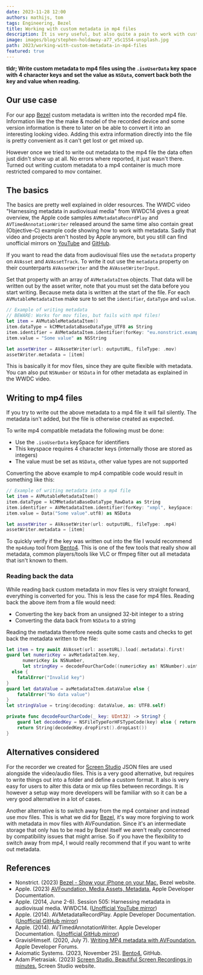 ```yaml
---
date: 2023-11-28 12:00
authors: mathijs, tom
tags: Engineering, Bezel
title: Working with custom metadata in mp4 files
description: It is very useful, but also quite a pain to work with custom metadata in mp4 files with AVFoundation. Let's bridge the undocumented gaps and get it to work.
image: images/blog/stephen-holdaway-a77_vSc1SS4-unsplash.jpg
path: 2023/working-with-custom-metadata-in-mp4-files
featured: true
---
```


**tldr; Write custom metadata to mp4 files using the `.isoUserData` key space with 4 character keys and set the value as `NSData`, convert back both the key and value when reading.**

## Our use case

For our app [Bezel](https://getbezel.app) custom metadata is written into the recorded mp4 file. Information like the the make & model of the recorded device and some version information is there to later on be able to convert it into an interesting looking video. Adding this extra information directly into the file is pretty convenient as it can't get lost or get mixed up.

However once we tried to write out metadata to the mp4 file the data often just didn't show up at all. No errors where reported, it just wasn't there. Turned out writing custom metadata to a mp4 container is much more restricted compared to mov container.

## The basics

The basics are pretty well explained in older resources. The WWDC video "Harnessing metadata in audiovisual media" from WWDC14 gives a great overview, the Apple code samples `AVMetadataRecordPlay` and `AVTimedAnnotationWriter` released around the same time also contain great (Objective-C) example code showing how to work with metadata. Sadly that video and projects aren't hosted by Apple anymore, but you still can find unofficial mirrors on [YouTube](https://www.youtube.com/watch?v=ccz9kI8VQsw) and [GitHub](https://github.com/robovm/apple-ios-samples/tree/master/AVMetadataRecordPlayTimedMetadataCaptureRecordingandPlayback).

If you want to read the data from audiovisual files use the `metadata` property on `AVAsset` and `AVAssetTrack`. To write it out use the `metadata` property on their counterparts `AVAssetWriter` and the `AVAssetWriterInput`.

Set that property with an array of `AVMetadataItem` objects. That data will be written out by the asset writer, note that you must set the data before you start writing. Because meta data is written at the start of the file. For each `AVMutableMetadataItem` make sure to set the `identifier`, `dataType` and `value`.

```swift
// Example of writing metadata
// BEWARE: Works for mov files, but fails with mp4 files!
let item = AVMutableMetadataItem()
item.dataType = kCMMetadataBaseDataType_UTF8 as String
item.identifier = AVMetadataItem.identifier(forKey: "eu.nonstrict.example", keySpace: .quickTimeMetadata)! // Will return `nil` when identifier is invalid, should add check.
item.value = "Some value" as NSString

let assetWriter = AVAssetWriter(url: outputURL, fileType: .mov)
assetWriter.metadata = [item]
```

This is basically it for mov files, since they are quite flexible with metadata. You can also put `NSNumber` or `NSData` in for other metadata as explained in the WWDC video.

## Writing to mp4 files

If you try to write out the above metadata to a mp4 file it will fail silently. The metadata isn't added, but the file is otherwise created as expected.

To write mp4 compatible metadata the following must be done:
- Use the `.isoUserData` keySpace for identifiers
- This keyspace requires 4 character keys (internally those are stored as integers)
- The value must be set as `NSData`, other value types are not supported

Converting the above example to mp4 compatible code would result in something like this:

```swift
// Example of writing metadata into a mp4 file
let item = AVMutableMetadataItem()
item.dataType = kCMMetadataBaseDataType_RawData as String
item.identifier = AVMetadataItem.identifier(forKey: "xmpl", keySpace: .isoUserData)! // Will return `nil` when identifier is invalid, should add check.
item.value = Data("Some value".utf8) as NSData

let assetWriter = AVAssetWriter(url: outputURL, fileType: .mp4)
assetWriter.metadata = [item]
```

To quickly verify if the key was written out into the file I would recommend the `mp4dump` tool from [Bento4](https://github.com/axiomatic-systems/Bento4). This is one of the few tools that really show all metadata, common players/tools like VLC or ffmpeg filter out all metadata that isn't known to them. 

### Reading back the data

While reading back custom metadata in mov files is very straight forward, everything is converted for you. This is less the case for mp4 files. Reading back the above item from a file would need:
- Converting the key back from an unsigned 32-bit integer to a string
- Converting the data back from `NSData` to a string

Reading the metadata therefore needs quite some casts and checks to get back the metadata written to the file:

```swift
let item = try await AVAsset(url: assetURL).load(.metadata).first!
guard let numericKey = avMetadataItem.key, 
      numericKey is NSNumber, 
      let stringKey = decodeFourCharCode((numericKey as! NSNumber).uint32Value) 
  else {
    fatalError("Invalid key")
}
guard let dataValue = avMetadataItem.dataValue else {
    fatalError("No data value")
}
let stringValue = tring(decoding: dataValue, as: UTF8.self)

private func decodeFourCharCode(_ key: UInt32) -> String? {
    guard let decodedKey = NSFileTypeForHFSTypeCode(key) else { return nil }
    return String(decodedKey.dropFirst().dropLast())
}
```

## Alternatives considered

For the recorder we created for [Screen Studio](https://screenstudio.lemonsqueezy.com?aff=nXV1B) JSON files are used alongside the video/audio files. This is a very good alternative, but requires to write things out into a folder and define a custom format. It also is very easy for users to alter this data or mix up files between recordings. It is however a setup way more developers will be familiar with so it can be a very good alternative in a lot of cases.

Another alternative is to switch away from the mp4 container and instead use mov files. This is what we did for [Bezel](https://getbezel.app), it's way more forgiving to work with metadata in mov files with AVFoundation. Since it's an intermediate storage that only has to be read by Bezel itself we aren't really concerned by compatibility issues that might arrise. So if you have the flexibility to switch away from mp4, I would really recommend that if you want to write out metadata. 

## References

- Nonstrict. (2023) [Bezel - Show your iPhone on your Mac.](https://developer.apple.com/documentation/avfoundation/media_assets#3643898) Bezel website.
- Apple. (2023) [AVFoundation, Media Assets, Metadata.](https://developer.apple.com/documentation/avfoundation/media_assets#3643898) Apple Developer Documentation.
- Apple. (2014, June 2-6). Session 505: Harnessing metadata in audiovisual media. WWDC14. ([Unofficial YouTube mirror](https://www.youtube.com/watch?v=ccz9kI8VQsw))
- Apple. (2014). AVMetadataRecordPlay. Apple Developer Documentation. ([Unofficial GitHub mirror](https://github.com/robovm/apple-ios-samples/tree/master/AVMetadataRecordPlayTimedMetadataCaptureRecordingandPlayback))
- Apple. (2014). AVTimedAnnotationWriter. Apple Developer Documentation. ([Unofficial GitHub mirror](https://github.com/robovm/apple-ios-samples/tree/master/AVTimedAnnotationWriterUsingCustomAnnotationMetadataforMovieWritingandPlayback))
- GravisHimself. (2020, July 7). [Writing MP4 metadata with AVFoundation.](https://developer.apple.com/forums/thread/654753) Apple Developer Forums.
- Axiomatic Systems. (2023, November 25). [Bento4.](https://github.com/axiomatic-systems/Bento4) GitHub.
- Adam Pietrasiak. (2023) [Screen Studio. Beautiful Screen Recordings in minutes.](https://screen.studio) Screen Studio website.
